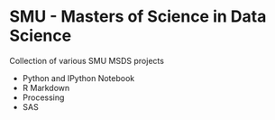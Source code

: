 # SMU - Masters of Science in Data Science
Collection of various SMU MSDS projects
* Python and IPython Notebook
* R Markdown
* Processing
* SAS
